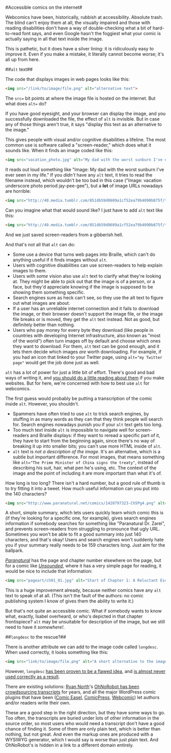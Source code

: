 #Accessible comics on the internet#

Webcomics have been, historically, rubbish at accessibility. Absolute trash. The blind can't enjoy them at all, the visually impaired and those with reading disabilities don't have a way of double-checking what a bit of hard-to-read font says, and even Google hasn't the foggiest what your comic is actually saying in all that text inside the image.

This is pathetic, but it does have a silver lining: it is ridiculously easy to improve it. Even if you make a mistake, it literally cannot become worse; it's all up from here.

##`alt` text##

The code that displays images in web pages looks like this:

````html
<img src="/link/to/image/file.png" alt="alternative text">
````

The `src=` bit points at where the image file is hosted on the internet. But what does `alt=` do?

If you have good eyesight, and your browser can display the image, and you successfully downloaded the file, the effect of `alt` is invisible. But in case any of those things aren't true, it says "display this text as an alternative to the image."

This gives people with visual and/or cognitive disabilities a lifeline. The most common use is software called a "screen-reader," which does what it sounds like. When it finds an image coded like this:

````html
<img src="vacation_photo.jpg" alt="My dad with the worst sunburn I've ever seen in my life.">
````

It reads out loud something like "Image: My dad with the worst sunburn I've ever seen in my life." If you *didn't* have any `alt` text, it tries to read the filename instead, which wouldn't be too bad in this case ("Image: vacation underscore photo period jay-pee-gee"), but a **lot** of image URLs nowadays are horrible:

````html
<img src="http://40.media.tumblr.com/851db59d0609a1cf52ea79b4090b875f/tumblr_my8q3zLG7f1rrfdb5o1_1280.jpg">
````

Can you imagine what that would sound like? I just have to add `alt` text like this:

````html
<img src="http://40.media.tumblr.com/851db59d0609a1cf52ea79b4090b875f/tumblr_my8q3zLG7f1rrfdb5o1_1280.jpg" alt="A skeleton, wearing Mickey Mouse-pants and holding a wine bottle, laughs with a ghost who is wearing a lampshade and holding a corkscrew.">
````

And we just saved screen-readers from a gibberish hell.

And that's not all that `alt` can do:

* Some use a device that turns web pages into Braille, which can't do anything useful if it finds images without `alt`.
* Users with cognitive disabilities can use screen-readers to help explain images to them.
* Users with *some* vision also use `alt` text to clarify what they're looking at. They might be able to pick out that the image is of a person, or a face, but they'd appreciate knowing if the image is supposed to be showing them something specific.
* Search engines sure as heck can't see, so they use the alt text to figure out what images are about.
* If a user has an unreliable internet connection and it fails to download the image, or their browser doesn't support the image file, or the image file breaks or is moved, they get the `alt` text instead. Not as good, but definitely better than nothing.
* Users who pay money for every byte they download (like people in countries with developing Internet infrastructure, also known as "most of the world") often turn images off by default and choose which ones they want to download. For them, `alt` text can be good enough, and it lets them decide which images *are* worth downloading. For example, if you had an icon that linked to your Twitter page, using `alt="my Twitter page"` would get the job done just as well.

`alt` has a lot of power for just a little bit of effort. There's good and bad ways of writing it, and [you should do a little reading about them](http://webaim.org/techniques/alttext/#intro) if you make websites. But for here, we're concerned with how to best use `alt` for webcomics.

The first guess would probably be putting a transcription of the comic inside `alt`. However, you shouldn't.

* Spammers have often tried to use `alt` to trick search engines, by stuffing in as many words as they can that they think people will search for. Search engines nowadays punish you if your `alt` text gets too long.
* Too much text inside `alt` is impossible to navigate well for screen-readers and Braille displays: if they want to reread a specific part of it, they have to start from the beginning again, since there's no way of breaking it up into smaller bits; you can't use more HTML inside of `alt`.
* `alt` text is *not a description of the image*. It's an alternative, which is a subtle but important difference. For most images, that means something like `alt="The Prime Minister of China signs the treaty"`, instead of describing his suit, hair, what pen he's using, etc. The context of the image and the point of including it are more important than what it's of.

How long is too long? There isn't a hard number, but a good rule of thumb is to try fitting it into a tweet. How much useful information can you put into the 140 characters?

````html
<img src="http://www.paranatural.net/comics/1420797323-Ch5Pg4.png" alt="Dr. Zarei treats one of Francisco's students, who has been bitten by a spirit. Isabel overhears and is interested by the conversation.">
````

A short, simple summary, which lets users quickly learn which comic this is (if they're looking for a specific one, for example), gives search engines information if somebody searches for something like "Paranatural Dr. Zarei", and prevents screen-readers from struggling to pronounce that ugly URL. Sometimes you won't be able to fit a good summary into just 140 characters, and that's okay! Users and search engines won't suddenly hate you if your summary really needs to be 159 characters long. Just aim for the ballpark.

<cite><a href="http://www.paranatural.net/">Paranatural</a></cite> has the page and chapter number elsewhere on the page, but for a comic like <cite><a href="http://www.casualvillain.com/Unsounded/comic/ch01/ch01_01.html">Unsounded</a></cite>, where it has a very simple page for reading, it would be nice to include that information:

````html
<img src="pageart/ch01_01.jpg" alt="Start of Chapter 1: A Reluctant Escort">
````

This is a huge improvement already, because neither comics have any `alt` text to speak of at all. (This isn't the fault of the authors: no comic publishing system I know of gives them the ability to write it.)

But that's not quite an accessible comic. What if somebody wants to know what, exactly, Isabel overheard, or who's depicted in that chapter frontispiece?  `alt` may be unsuitable for description of the image, but we still need to have it *somewhere!*.

##`longdesc` to the rescue?##

There is another attribute we can add to the image code called `longdesc`. When used correctly, it looks something like this:

````html
<img src="link/to/image/file.png" alt="A short alternative to the image" longdesc="link/to/image/description.html">
````

However, `longdesc` [has been proven to be a flawed idea](http://terrillthompson.com/blog/18), and [is almost never used correctly as a result](https://blog.whatwg.org/the-longdesc-lottery).

There are existing solutions: [Ryan North](https://twitter.com/ryanqnorth)'s [OhNoRobot has been crowdsourcing transcripts](http://www.ohnorobot.com/) for years, and all the major WordPress comic plugins that have been ([Comic Easel](http://comiceasel.com/), [ComicPress](http://comicpress.org/), [Webcomic](http://webcomic.nu/)) let authors and/or readers write their own.

These are a good step in the right direction, but they have some ways to go. Too often, the transcripts are buried under lots of other information in the source order, so most users who would need a transcript don't have a good chance of finding it. Some of them are only plain text, which is better than nothing, but not great. And even the markup ones are produced with a WYSIWYG generator, which I would say is worse than just plain text. And OhNoRobot's is hidden in a link to a different domain entirely.
